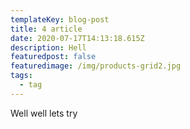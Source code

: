 ```yaml
---
templateKey: blog-post
title: 4 article
date: 2020-07-17T14:13:18.615Z
description: Hell
featuredpost: false
featuredimage: /img/products-grid2.jpg
tags:
  - tag
---
```

Well well 
lets try